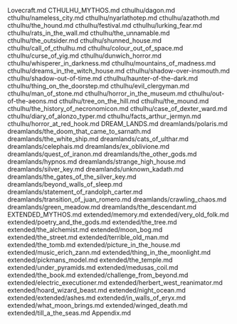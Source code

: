 Lovecraft.md
CTHULHU_MYTHOS.md
cthulhu/dagon.md
cthulhu/nameless_city.md
cthulhu/nyarlathotep.md
cthulhu/azathoth.md
cthulhu/the_hound.md
cthulhu/festival.md
cthulhu/lurking_fear.md
cthulhu/rats_in_the_wall.md
cthulhu/the_unnamable.md
cthulhu/the_outsider.md
cthulhu/shunned_house.md
cthulhu/call_of_cthulhu.md
cthulhu/colour_out_of_space.md
cthulhu/curse_of_yig.md
cthulhu/dunwich_horror.md
cthulhu/whisperer_in_darkness.md
cthulhu/mountains_of_madness.md
cthulhu/dreams_in_the_witch_house.md
cthulhu/shadow-over-insmouth.md
cthulhu/shadow-out-of-time.md
cthulhu/haunter-of-the-dark.md
cthulhu/thing_on_the_doorstep.md
cthulhu/evil_clergyman.md
cthulhu/man_of_stone.md
cthulhu/horror_in_the_museum.md
cthulhu/out-of-the-aeons.md
cthulhu/tree_on_the_hill.md
cthulhu/the_mound.md
cthulhu/the_history_of_necronomicon.md
cthulhu/case_of_dexter_ward.md
cthulhu/diary_of_alonzo_typer.md
cthulhu/facts_arthur_jermyn.md
cthulhu/horror_at_red_hook.md
DREAM_LANDS.md
dreamlands/polaris.md
dreamlands/the_doom_that_came_to_sarnath.md
dreamlands/the_white_ship.md
dreamlands/cats_of_ulthar.md
dreamlands/celephais.md
dreamlands/ex_oblivione.md
dreamlands/quest_of_iranon.md
dreamlands/the_other_gods.md
dreamlands/hypnos.md
dreamlands/strange_high_house.md
dreamlands/silver_key.md
dreamlands/unknown_kadath.md
dreamlands/the_gates_of_the_silver_key.md
dreamlands/beyond_walls_of_sleep.md
dreamlands/statement_of_randolph_carter.md
dreamlands/transition_of_juan_romero.md
dreamlands/crawling_chaos.md
dreamlands/green_meadow.md
dreamlands/the_descendant.md
EXTENDED_MYTHOS.md
extended/memory.md
extended/very_old_folk.md
extended/poetry_and_the_gods.md
extended/the_tree.md
extended/the_alchemist.md
extended/moon_bog.md
extended/the_street.md
extended/terrible_old_man.md
extended/the_tomb.md
extended/picture_in_the_house.md
extended/music_erich_zann.md
extended/thing_in_the_moonlight.md
extended/pickmans_model.md
extended/the_temple.md
extended/under_pyramids.md
extended/medusas_coil.md
extended/the_book.md
extended/challenge_from_beyond.md
extended/electric_executioner.md
extended/herbert_west_reanimator.md
extended/hoard_wizard_beast.md
extended/night_ocean.md
extended/extended/ashes.md
extended/in_walls_of_eryx.md
extended/what_moon_brings.md
extended/winged_death.md
extended/till_a_the_seas.md
Appendix.md
